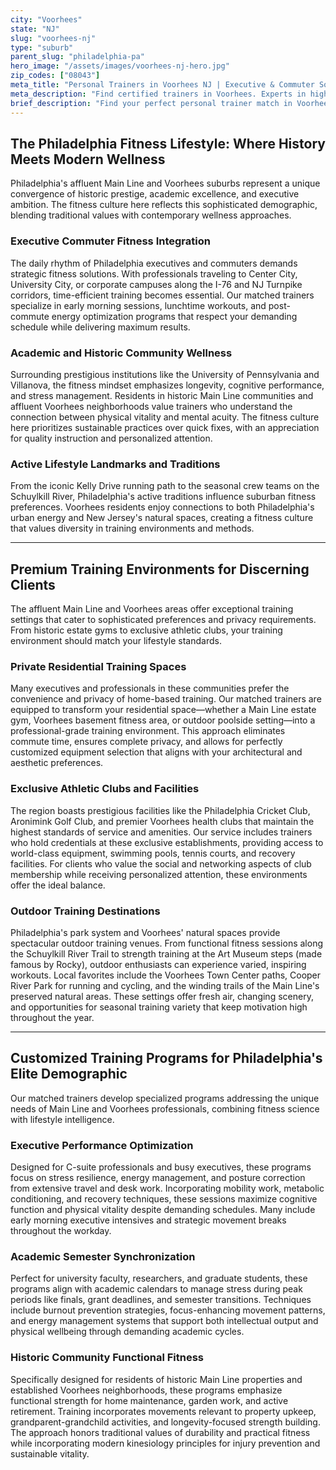 ```yaml
---
city: "Voorhees"
state: "NJ"
slug: "voorhees-nj"
type: "suburb"
parent_slug: "philadelphia-pa"
hero_image: "/assets/images/voorhees-nj-hero.jpg"
zip_codes: ["08043"]
meta_title: "Personal Trainers in Voorhees NJ | Executive & Commuter South Jersey Fitness"
meta_description: "Find certified trainers in Voorhees. Experts in high-end residential amenities, efficient commuter workouts, and customized family fitness programs."
brief_description: "Find your perfect personal trainer match in Voorhees and Philadelphia's Main Line. Our elite service connects busy executives, academic professionals, and affluent residents with certified trainers who understand your demanding schedule and high standards. Whether you prefer private home sessions, exclusive club training, or outdoor workouts at local parks, we match you with specialists in executive fitness, stress management, and sustainable lifestyle transformation. Stop wasting time with generic programs and discover personalized training that aligns with your ambitious Philadelphia lifestyle. Book your consultation today and experience the difference of truly customized fitness."
---
```

## The Philadelphia Fitness Lifestyle: Where History Meets Modern Wellness

Philadelphia's affluent Main Line and Voorhees suburbs represent a unique convergence of historic prestige, academic excellence, and executive ambition. The fitness culture here reflects this sophisticated demographic, blending traditional values with contemporary wellness approaches.

### Executive Commuter Fitness Integration

The daily rhythm of Philadelphia executives and commuters demands strategic fitness solutions. With professionals traveling to Center City, University City, or corporate campuses along the I-76 and NJ Turnpike corridors, time-efficient training becomes essential. Our matched trainers specialize in early morning sessions, lunchtime workouts, and post-commute energy optimization programs that respect your demanding schedule while delivering maximum results.

### Academic and Historic Community Wellness

Surrounding prestigious institutions like the University of Pennsylvania and Villanova, the fitness mindset emphasizes longevity, cognitive performance, and stress management. Residents in historic Main Line communities and affluent Voorhees neighborhoods value trainers who understand the connection between physical vitality and mental acuity. The fitness culture here prioritizes sustainable practices over quick fixes, with an appreciation for quality instruction and personalized attention.

### Active Lifestyle Landmarks and Traditions

From the iconic Kelly Drive running path to the seasonal crew teams on the Schuylkill River, Philadelphia's active traditions influence suburban fitness preferences. Voorhees residents enjoy connections to both Philadelphia's urban energy and New Jersey's natural spaces, creating a fitness culture that values diversity in training environments and methods.

---

## Premium Training Environments for Discerning Clients

The affluent Main Line and Voorhees areas offer exceptional training settings that cater to sophisticated preferences and privacy requirements. From historic estate gyms to exclusive athletic clubs, your training environment should match your lifestyle standards.

### Private Residential Training Spaces

Many executives and professionals in these communities prefer the convenience and privacy of home-based training. Our matched trainers are equipped to transform your residential space—whether a Main Line estate gym, Voorhees basement fitness area, or outdoor poolside setting—into a professional-grade training environment. This approach eliminates commute time, ensures complete privacy, and allows for perfectly customized equipment selection that aligns with your architectural and aesthetic preferences.

### Exclusive Athletic Clubs and Facilities

The region boasts prestigious facilities like the Philadelphia Cricket Club, Aronimink Golf Club, and premier Voorhees health clubs that maintain the highest standards of service and amenities. Our service includes trainers who hold credentials at these exclusive establishments, providing access to world-class equipment, swimming pools, tennis courts, and recovery facilities. For clients who value the social and networking aspects of club membership while receiving personalized attention, these environments offer the ideal balance.

### Outdoor Training Destinations

Philadelphia's park system and Voorhees' natural spaces provide spectacular outdoor training venues. From functional fitness sessions along the Schuylkill River Trail to strength training at the Art Museum steps (made famous by Rocky), outdoor enthusiasts can experience varied, inspiring workouts. Local favorites include the Voorhees Town Center paths, Cooper River Park for running and cycling, and the winding trails of the Main Line's preserved natural areas. These settings offer fresh air, changing scenery, and opportunities for seasonal training variety that keep motivation high throughout the year.

---

## Customized Training Programs for Philadelphia's Elite Demographic

Our matched trainers develop specialized programs addressing the unique needs of Main Line and Voorhees professionals, combining fitness science with lifestyle intelligence.

### Executive Performance Optimization

Designed for C-suite professionals and busy executives, these programs focus on stress resilience, energy management, and posture correction from extensive travel and desk work. Incorporating mobility work, metabolic conditioning, and recovery techniques, these sessions maximize cognitive function and physical vitality despite demanding schedules. Many include early morning executive intensives and strategic movement breaks throughout the workday.

### Academic Semester Synchronization

Perfect for university faculty, researchers, and graduate students, these programs align with academic calendars to manage stress during peak periods like finals, grant deadlines, and semester transitions. Techniques include burnout prevention strategies, focus-enhancing movement patterns, and energy management systems that support both intellectual output and physical wellbeing through demanding academic cycles.

### Historic Community Functional Fitness

Specifically designed for residents of historic Main Line properties and established Voorhees neighborhoods, these programs emphasize functional strength for home maintenance, garden work, and active retirement. Training incorporates movements relevant to property upkeep, grandparent-grandchild activities, and longevity-focused strength building. The approach honors traditional values of durability and practical fitness while incorporating modern kinesiology principles for injury prevention and sustainable vitality.